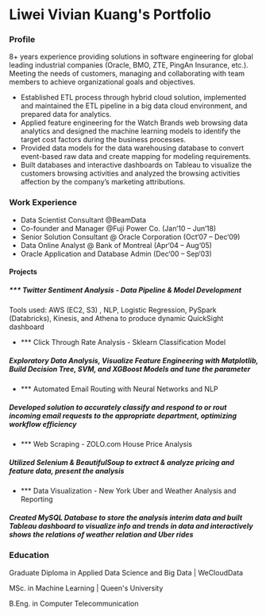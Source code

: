 # Liwei Vivian Kuang's Portfolio
### Profile 
8+ years experience providing solutions in software engineering for global leading industrial companies (Oracle, BMO, ZTE, PingAn Insurance, etc.). Meeting the needs of customers, managing and collaborating with team members to achieve organizational goals and objectives.
- Established ETL process through hybrid cloud solution, implemented and maintained the ETL pipeline in a big data cloud environment, and prepared data for analytics.
- Applied feature engineering for the Watch Brands web browsing data analytics and designed the machine learning models to identify the target cost factors during the business processes.   
- Provided data models for the data warehousing database to convert event-based raw data and create mapping for modeling requirements. 
- Built databases and interactive dashboards on Tableau to visualize the customers browsing activities and analyzed the browsing activities affection by the company’s marketing attributions.

### Work Experience
- Data Scientist Consultant @BeamData 
- Co-founder and Manager @Fuji Power Co.  (Jan‘10 – Jun‘18)
- Senior Solution Consultant @ Oracle Corporation (Oct‘07 – Dec‘09)
- Data Online Analyst @ Bank of Montreal (Apr‘04 – Aug‘05)
- Oracle Application and Database Admin (Dec‘00 – Sep‘03)
  
#### Projects   
##### *** Twitter Sentiment Analysis - Data Pipeline & Model Development
Tools used: AWS (EC2, S3) , NLP, Logistic Regression, PySpark (Databricks), Kinesis, and Athena to produce dynamic QuickSight dashboard
- *** Click Through Rate Analysis - Sklearn Classification Model
##### Exploratory Data Analysis, Visualize Feature Engineering with Matplotlib,  Build Decision Tree, SVM, and XGBoost Models and tune the parameter
- *** Automated Email Routing with Neural Networks and NLP
##### Developed solution to accurately classify and respond to or rout incoming email requests to the appropriate department, optimizing workflow efficiency
- *** Web Scraping - ZOLO.com House Price Analysis 
##### Utilized Selenium & BeautifulSoup to extract & analyze pricing and feature data, present the analysis 
- *** Data Visualization - New York Uber and Weather Analysis and Reporting
##### Created MySQL Database to store the analysis interim data and built Tableau dashboard to visualize info and trends in data and interactively shows the relations of weather relation and Uber rides


### Education 
Graduate Diploma in Applied Data Science and Big Data | WeCloudData 

MSc. in Machine Learning | Queen's University 

B.Eng. in Computer Telecommunication 
